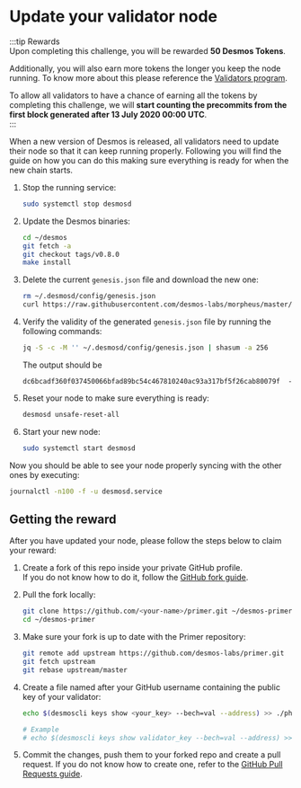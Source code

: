 # Update your validator node
:::tip Rewards  
Upon completing this challenge, you will be rewarded **50 Desmos Tokens**. 
  
Additionally, you will also earn more tokens the longer you keep the node running. To know more about this please reference the [Validators program](validators-program/overview.md).   
  
To allow all validators to have a chance of earning all the tokens by completing this challenge, we will **start counting the precommits from the first block generated after 13 July 2020 00:00 UTC**.  
:::

When a new version of Desmos is released, all validators need to update their node so that it can keep running properly. Following you will find the guide on how you can do this making sure everything is ready for when the new chain starts. 

1. Stop the running service:   
   ```bash
   sudo systemctl stop desmosd
   ```
   
2. Update the Desmos binaries:  
   ```bash
   cd ~/desmos
   git fetch -a 
   git checkout tags/v0.8.0
   make install
   ```
   
3. Delete the current `genesis.json` file and download the new one:  
   ```bash
   rm ~/.desmosd/config/genesis.json
   curl https://raw.githubusercontent.com/desmos-labs/morpheus/master/genesis.json > ~/.desmosd/config/genesis.json
   ```
   
4. Verify the validity of the generated `genesis.json` file by running the following commands: 
   ```bash
   jq -S -c -M '' ~/.desmosd/config/genesis.json | shasum -a 256
   ```
   The output should be  
   ```
   dc6bcadf360f037450066bfad89bc54c467810240ac93a317bf5f26cab80079f  -
   ```
   
5. Reset your node to make sure everything is ready:  
   ```bash
   desmosd unsafe-reset-all
   ``` 
    
6. Start your new node:  
   ```bash
   sudo systemctl start desmosd
   ```
   
Now you should be able to see your node properly syncing with the other ones by executing: 

```bash
journalctl -n100 -f -u desmosd.service
```

## Getting the reward 
After you have updated your node, please follow the steps below to claim your reward: 

1. Create a fork of this repo inside your private GitHub profile.  
   If you do not know how to do it, follow the [GitHub fork guide](https://help.github.com/en/github/getting-started-with-github/fork-a-repo).

2. Pull the fork locally:  
   ```bash
   git clone https://github.com/<your-name>/primer.git ~/desmos-primer
   cd ~/desmos-primer
   ```
   
3. Make sure your fork is up to date with the Primer repository:  
   ```bash
   git remote add upstream https://github.com/desmos-labs/primer.git
   git fetch upstream
   git rebase upstream/master
   ```

4. Create a file named after your GitHub username containing the public key of your validator:  
   ```bash
   echo $(desmoscli keys show <your_key> --bech=val --address) >> ./phase-5/submissions/updates/<your-github-name>
   
   # Example
   # echo $(desmoscli keys show validator_key --bech=val --address) >> ./phase-5/submissions/updates/RiccardoM
   ```

5. Commit the changes, push them to your forked repo and create a pull request. If you do not know how to create one, refer to the [GitHub Pull Requests guide](https://help.github.com/en/github/collaborating-with-issues-and-pull-requests/creating-a-pull-request).

